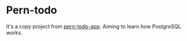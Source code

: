 # Pern-todo
It's a copy project from [pern-todo-app](https://github.com/ousecTic/pern-todo-app). Aiming to learn how PostgreSQL works.
